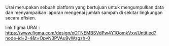 Urai merupakan sebuah platform yang bertujuan untuk mengumpulkan data dan menyampaikan laporan mengenai jumlah sampah di sekitar lingkungan secara efisien.







link figma URAI : https://www.figma.com/design/xOTNEMBSVdPw4Y1OomkVxv/Untitled?node-id=2-4&t=OpvN3PVAu9yWzgzh-0
